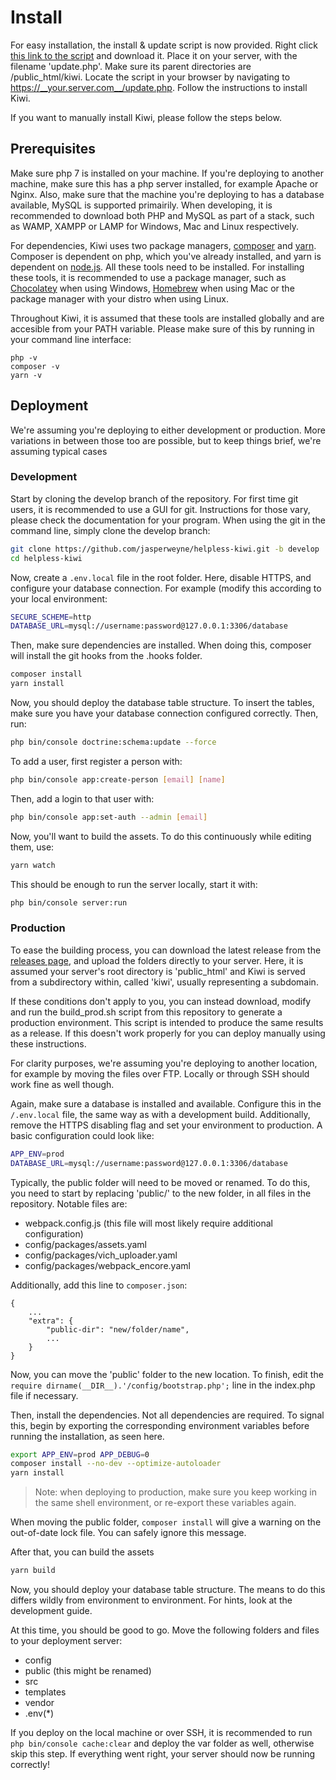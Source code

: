 # Install
For easy installation, the install & update script is now provided. Right click
[this link to the script](https://raw.githubusercontent.com/jasperweyne/helpless-kiwi/master/public/update.php)
and download it. Place it on your server, with the filename 'update.php'. Make
sure its parent directories are /public_html/kiwi. Locate the script in your
browser by navigating to https://__your.server.com__/update.php. Follow the
instructions to install Kiwi.

If you want to manually install Kiwi, please follow the steps below.

## Prerequisites
Make sure php 7 is installed on your machine. If you're deploying to another
machine, make sure this has a php server installed, for example Apache or Nginx.
Also, make sure that the machine you're deploying to has a database available,
MySQL is supported primairily. When developing, it is recommended to download
both PHP and MySQL as part of a stack, such as WAMP, XAMPP or LAMP for Windows,
Mac and Linux respectively.

For dependencies, Kiwi uses two package managers, [composer](https://getcomposer.org/)
and [yarn](https://yarnpkg.com/). Composer is dependent on php, which you've
already installed, and yarn is dependent on [node.js](https://nodejs.org/). All
these tools need to be installed. For installing these tools, it is recommended
to use a package manager, such as [Chocolatey](https://chocolatey.org/) when
using Windows, [Homebrew](https://brew.sh/) when using Mac or the package
manager with your distro when using Linux. 

Throughout Kiwi, it is assumed that these tools are installed globally and are
accesible from your PATH variable. Please make sure of this by running in your
command line interface:

```
php -v
composer -v
yarn -v
```

## Deployment
We're assuming you're deploying to either development or production. More
variations in between those too are possible, but to keep things brief, we're
assuming typical cases

### Development
Start by cloning the develop branch of the repository. For first time git users,
it is recommended to use a GUI for git. Instructions for those vary, please
check the documentation for your program. When using the git in the command line,
simply clone the develop branch:

```bash
git clone https://github.com/jasperweyne/helpless-kiwi.git -b develop
cd helpless-kiwi
```

Now, create a ```.env.local``` file in the root folder. Here, disable HTTPS, and
configure your database connection. For example (modify this according to your
local environment:

```bash
SECURE_SCHEME=http
DATABASE_URL=mysql://username:password@127.0.0.1:3306/database
```

Then, make sure dependencies are installed. When doing this, composer will
install the git hooks from the .hooks folder.

```bash
composer install
yarn install
```

Now, you should deploy the database table structure. To insert the tables, make
sure you have your database connection configured correctly. Then, run:

```bash
php bin/console doctrine:schema:update --force
```

To add a user, first register a person with:

```bash
php bin/console app:create-person [email] [name]
```

Then, add a login to that user with:

```bash
php bin/console app:set-auth --admin [email]
```

Now, you'll want to build the assets. To do this continuously while editing them,
use:

```bash
yarn watch
```

This should be enough to run the server locally, start it with:

```bash
php bin/console server:run
```

### Production
To ease the building process, you can download the latest release from the
[releases page](https://github.com/jasperweyne/helpless-kiwi/releases), and
upload the folders directly to your server. Here, it is assumed your server's
root directory is 'public_html' and Kiwi is served from a subdirectory within,
called 'kiwi', usually representing a subdomain.

If these conditions don't apply to you, you can instead download, modify and run
the build_prod.sh script from this repository to generate a production
environment. This script is intended to produce the same results as a release.
If this doesn't work properly for you can deploy manually using these
instructions.

For clarity purposes, we're assuming you're deploying to another location, for
example by moving the files over FTP. Locally or through SSH should work fine
as well though.

Again, make sure a database is installed and available. Configure this in the
```/.env.local``` file, the same way as with a development build. Additionally,
remove the HTTPS disabling flag and set your environment to production. A basic
configuration could look like:

```bash
APP_ENV=prod
DATABASE_URL=mysql://username:password@127.0.0.1:3306/database
```

Typically, the public folder will need to be moved or renamed. To do this,
you need to start by replacing 'public/' to the new folder, in all files
in the repository. Notable files are:

* webpack.config.js (this file will most likely require additional configuration)
* config/packages/assets.yaml
* config/packages/vich_uploader.yaml
* config/packages/webpack_encore.yaml

Additionally, add this line to ```composer.json```:

```
{
    ...
    "extra": {
        "public-dir": "new/folder/name",
        ...
    }
}
```

Now, you can move the 'public' folder to the new location. To finish, edit the 
```require dirname(__DIR__).'/config/bootstrap.php';``` line in the index.php
file if necessary.

Then, install the dependencies. Not all dependencies are required. To signal
this, begin by exporting the corresponding environment variables before running
the installation, as seen here.

```bash
export APP_ENV=prod APP_DEBUG=0
composer install --no-dev --optimize-autoloader
yarn install
```

> Note: when deploying to production, make sure you keep working in the same
> shell environment, or re-export these variables again.

When moving the public folder, ```composer install``` will give a warning on the
out-of-date lock file. You can safely ignore this message.

After that, you can build the assets

```bash
yarn build
```

Now, you should deploy your database table structure. The means to do this
differs wildly from environment to environment. For hints, look at the development
guide.

At this time, you should be good to go. Move the following folders and files to
your deployment server:

* config
* public (this might be renamed)
* src
* templates
* vendor
* .env(*)

If you deploy on the local machine or over SSH, it is recommended to run
```php bin/console cache:clear``` and deploy the var folder as well, otherwise
skip this step. If everything went right, your server should now be running
correctly!
